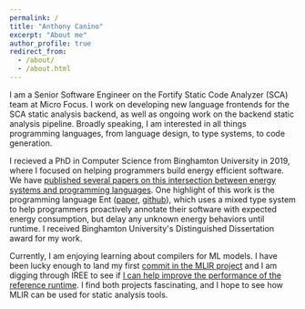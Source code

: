 ```yaml
---
permalink: /
title: "Anthony Canino"
excerpt: "About me"
author_profile: true
redirect_from: 
  - /about/
  - /about.html
---
```

I am a Senior Software Engineer on the Fortify Static Code Analyzer (SCA) team at Micro Focus. I work on developing new language frontends for the SCA static analysis backend, as well as ongoing work on the backend static analysis pipeline. Broadly speaking, I am interested in all things programming languages, from language design, to type systems, to code generation.

I recieved a PhD in Computer Science from Binghamton University in 2019, where I focused on helping programmers build energy efficient software. We have [published several papers on this intersection between energy systems and programming languages](/publications). One highlight of this work is the programming language Ent ([paper](/publication/pldi2017), [github](https://github.com/pl-ent-lang/ent)), which uses a mixed type system to help programmers proactively annotate their software with expected energy consumption, but delay any unknown energy behaviors until runtime. I received Binghamton University's Distinguished Dissertation award for my work.

Currently, I am enjoying learning about compilers for ML models. I have been lucky enough to land my first [commit in the MLIR project](https://github.com/llvm/llvm-project/commit/3f429e82d3ea1710ee0a841675acba9bb7b658d2) and I am digging through IREE to see if [I can help improve the performance of the reference runtime](https://github.com/anthonycanino1/iree/tree/anthonycanino1-vmvx-5549). I find both projects fascinating, and I hope to see how MLIR can be used for static analysis tools.